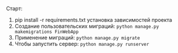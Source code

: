 Старт:
1. pip install -r requirements.txt установка зависимостей проекта
2. Создание пользовательских миграций: ``python manage.py makemigrations FinWebApp``
2. Применение миграций: `` python manage.py migrate ``
2. Чтобы запустить сервер: `` python manage.py runserver ``


